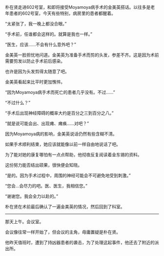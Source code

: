 朴在贤走进602号室，和即将接受Moyamoya病手术的金美英搭话。以往多是老年患者的602号室，今天有些特别，病房里的患者都醒着。

“太紧张了，我一晚上都没合眼。”

“手术前，任谁都会这样的。就算是我也一样。”

“医生，应该……不会有什么意外吧？”

金美英一脸担忧地问道。金美英为准备手术而剪的头发，参差不齐。这是因为术前需要剪发以防止手术前后感染。

也许是因为头发剪得太随意了吧。

金美英看起来比平时更加憔悴。

“因为Moyamoya病手术而死亡的患者几乎没有。不过……”

“不过什么？”

“手术后出现神经障碍的概率大约是百分之三到百分之八。”

“就是说可能会出、出现瘫、瘫痪……对吧？”

因为Moyamoya病的影响，金美英说话仍然有些含糊不清。

如果手术顺利结束，她应该就能像以前一样自由地说话了吧。

为了能对她的康复哪怕有一点点帮助，他彻夜反复阅读着金东锡的资料。

这份努力能否结出硕果，很快便会知晓。

“是的。因为手术过程中，周围的神经可能会不可避免地受到刺激。”

“您会…会尽力的吧。医、医生，我相信您。”

“谢谢您。我会全力以赴的。”

朴在贤在术前最后确认了一遍金美英的情况，然后回到了科室。

* * *

那天上午。会议室。

会议像往常一样开始了，但会议的主角，毋庸置疑是朴在贤。

他昨天值班时，遭到了持凶器患者的袭击，为了处理这起事件，他还去了附近的派出所。